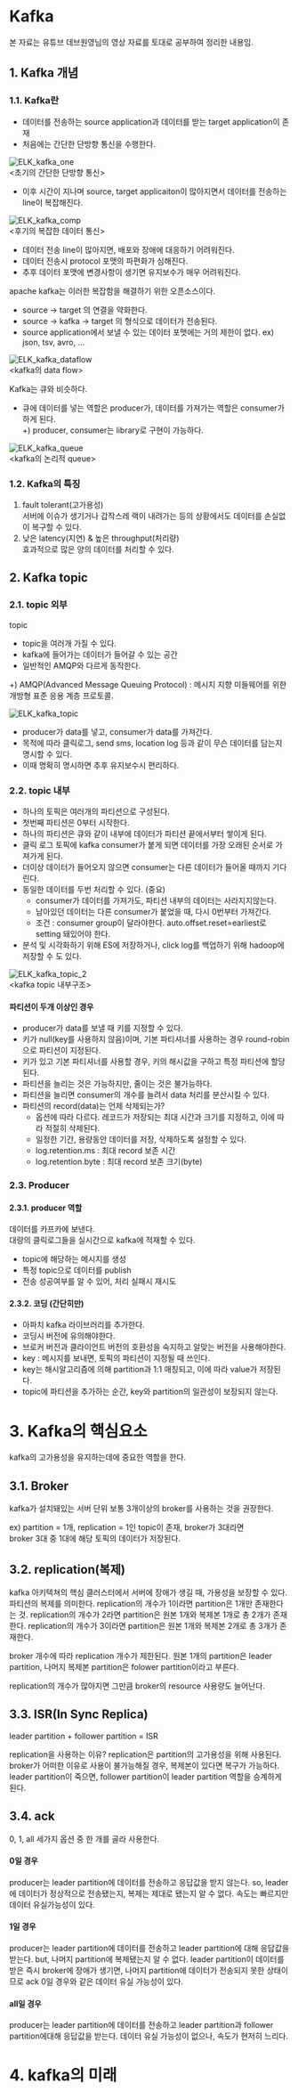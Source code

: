# Kafka
본 자료는 유튜브 데브원영님의 영상 자료를 토대로 공부하여 정리한 내용임.  
## 1. Kafka 개념
### 1.1. Kafka란 
* 데이터를 전송하는 source application과 데이터를 받는 target application이 존재   
* 처음에는 간단한 단방향 통신을 수행한다.  

![ELK_kafka_one](./elk_image/ELK_kafka_one.png)  
<초기의 간단한 단방향 통신>  

* 이후 시간이 지나며 source, target applicaiton이 많아지면서 데이터를 전송하는 line이 복잡해진다.  

![ELK_kafka_comp](./elk_image/ELK_kafka_comp.png)  
<후기의 복잡한 데이터 통신>  

* 데이터 전송 line이 많아지면, 배포와 장애에 대응하기 어려워진다.  
* 데이터 전송시 protocol 포맷의 파편화가 심해진다.  
* 추후 데이터 포맷에 변경사항이 생기면 유지보수가 매우 어려워진다.  

apache kafka는 이러한 복잡함을 해결하기 위한 오픈소스이다.  
* source -> target 의 연결을 약화한다.  
* source -> kafka -> target 의 형식으로 데이터가 전송된다.   
* source application에서 보낼 수 있는 데이터 포맷에는 거의 제한이 없다. ex) json, tsv, avro, ...

![ELK_kafka_dataflow](./elk_image/ELK_kafka_dataflow.png)  
<kafka의 data flow>  

Kafka는 큐와 비슷하다.  
* 큐에 데이터를 넣는 역할은 producer가, 데이터를 가져가는 역할은 consumer가 하게 된다.  
+) producer, consumer는 library로 구현이 가능하다.  

![ELK_kafka_queue](./elk_image/ELK_kafka_queue.png)  
<kafka의 논리적 queue>  

### 1.2. Kafka의 특징
1. fault tolerant(고가용성)  
서버에 이슈가 생기거나 갑작스레 랙이 내려가는 등의 상황에서도 데이터를 손실없이 복구할 수 있다.
2. 낮은 latency(지연) & 높은 throughput(처리량)  
효과적으로 많은 양의 데이터를 처리할 수 있다.


## 2. Kafka topic

### 2.1. topic 외부
topic
* topic을 여러개 가질 수 있다.
* kafka에 들어가는 데이터가 들어갈 수 있는 공간
* 일반적인 AMQP와 다르게 동작한다.

+) AMQP(Advanced Message Queuing Protocol) : 메시지 지향 미들웨어를 위한 개방형 표준 응용 계층 프로토콜.  

![ELK_kafka_topic](./elk_image/ELK_kafka_topic.png)  
<kafka topic>  

* producer가 data를 넣고, consumer가 data를 가져간다.
* 목적에 따라 클릭로그, send sms, location log 등과 같이 무슨 데이터를 담는지 명시할 수 있다.
* 이때 명확히 명시하면 추후 유지보수시 편리하다.

### 2.2. topic 내부

* 하나의 토픽은 여러개의 파티션으로 구성된다.  
* 첫번째 파티션은 0부터 시작한다.  
* 하나의 파티션은 큐와 같이 내부에 데이터가 파티션 끝에서부터 쌓이게 된다.   
* 클릭 로그 토픽에 kafka consumer가 붙게 되면 데이터를 가장 오래된 순서로 가져가게 된다.  
* 더이상 데이터가 들어오지 않으면 consumer는 다른 데이터가 들어올 때까지 기다린다.  
* 동일한 데이터를 두번 처리할 수 있다. (중요)
    * consumer가 데이터를 가져가도, 파티션 내부의 데이터는 사라지지않는다.
    * 남아있던 데이터는 다른 consumer가 붙었을 때, 다시 0번부터 가져간다.  
    * 조건 : consumer group이 달라야한다. auto.offset.reset=earliest로 setting 돼있어야 한다.  
* 분석 및 시각화하기 위해 ES에 저장하거나, click log를 백업하기 위해 hadoop에 저장할 수 도 있다.

![ELK_kafka_topic_2](./elk_image/ELK_kafka_topic_2.png)  
<kafka topic 내부구조>  

#### 파티션이 두개 이상인 경우  
* producer가 data를 보낼 때 키를 지정할 수 있다. 
* 키가 null(key를 사용하지 않음)이며, 기본 파티셔너를 사용하는 경우 round-robin으로 파티션이 지정된다.
* 키가 있고 기본 파티셔너를 사용할 경우, 키의 해시값을 구하고 특정 파티션에 할당된다.
* 파티션을 늘리는 것은 가능하지만, 줄이는 것은 불가능하다.
* 파티션을 늘리면 consumer의 개수를 늘려서 data 처리를 분산시킬 수 있다.
* 파티션의 record(data)는 언제 삭제되는가?
    * 옵션에 따라 다르다. 레코드가 저장되는 최대 시간과 크기를 지정하고, 이에 따라 적절히 삭제된다.
    * 일정한 기간, 용량동안 데이터를 저장, 삭제하도록 설정할 수 있다.
    * log.retention.ms : 최대 record 보존 시간
    * log.retention.byte : 최대 record 보존 크기(byte)

### 2.3. Producer

#### 2.3.1. producer 역할

데이터를 카프카에 보낸다.  
대량의 클릭로그들을 실시간으로 kafka에 적재할 수 있다.  

* topic에 해당하는 메시지를 생성
* 특정 topic으로 데이터를 publish
* 전송 성공여부를 알 수 있어, 처리 실패시 재시도

#### 2.3.2. 코딩 (간단히만)
* 아파치 kafka 라이브러리를 추가한다.
* 코딩시 버전에 유의해야한다. 
* 브로커 버전과 클라이언트 버전의 호환성을 숙지하고 알맞는 버전을 사용해야한다.
* key : 메시지를 보내면, 토픽의 파티션이 지정될 때 쓰인다.
* key는 해시알고리즘에 의해 partition과 1:1 매칭되고, 이에 따라 value가 저장된다.
* topic에 파티션을 추가하는 순간, key와 partition의 일관성이 보장되지 않는다. 

# 3. Kafka의 핵심요소
kafka의 고가용성을 유지하는데에 중요한 역할을 한다.  
## 3.1. Broker
kafka가 설치돼있는 서버 단위
보통 3개이상의 broker를 사용하는 것을 권장한다.

ex) partition = 1개, replication = 1인 topic이 존재, broker가 3대라면  
broker 3대 중 1대에 해당 토픽의 데이터가 저장된다.  


## 3.2. replication(복제)
kafka 아키텍쳐의 핵심
클러스터에서 서버에 장애가 생길 때, 가용성을 보장할 수 있다.
파티션의 복제를 의미한다.
replication의 개수가 1이라면 partition은 1개만 존재한다는 것.
replication의 개수가 2라면 partition은 원본 1개와 복제본 1개로 총 2개가 존재한다.
replication의 개수가 3이라면 partition은 원본 1개와 복제본 2개로 총 3개가 존재한다.

broker 개수에 따라 replication 개수가 제한된다.
원본 1개의 partition은 leader partition, 나머지 복제본 partition은 folower partition이라고 부른다.

replication의 개수가 많아지면 그만큼 broker의 resource 사용량도 늘어난다.

## 3.3. ISR(In Sync Replica)

leader partition + follower partition = ISR

replication을 사용하는 이유?
replication은 partition의 고가용성을 위해 사용된다.
broker가 어떠한 이유로 사용이 불가능해질 경우, 복제본이 있다면 복구가 가능하다.
leader partition이 죽으면, follower partition이 leader partition 역할을 승계하게 된다.
## 3.4. ack
0, 1, all 세가지 옵션 중 한 개를 골라 사용한다.

#### 0일 경우
producer는 leader partition에 데이터를 전송하고 응답값을 받지 않는다. 
so, leader에 데이터가 정상적으로 전송됐는지, 복제는 제대로 됐는지 알 수 없다.
속도는 빠르지만 데이터 유실가능성이 있다.

#### 1일 경우
producer는 leader partition에 데이터를 전송하고 leader partition에 대해 응답값을 받는다.
but, 나머지 partition에 복제됐는지 알 수 없다.
leader partition이 데이터를 받은 즉시 broker에 장애가 생기면, 나머지 partition에 데이터가 전송되지 못한 상태이므로 ack 0일 경우와 같은 데이터 유실 가능성이 있다.

#### all일 경우
producer는 leader partition에 데이터를 전송하고 leader partition과 follower partition에대해 응답값을 받는다.
데이터 유실 가능성이 없으나, 속도가 현저히 느리다.

# 4. kafka의 미래